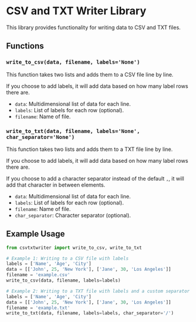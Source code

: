 # CSV and TXT Writer Library

This library provides functionality for writing data to CSV and TXT files.

## Functions

### `write_to_csv(data, filename, labels='None')`

This function takes two lists and adds them to a CSV file line by line.

If you choose to add labels, it will add data based on how many label rows there are.

- `data`: Multidimensional list of data for each line.
- `labels`: List of labels for each row (optional).
- `filename`: Name of file.

### `write_to_txt(data, filename, labels='None', char_separator='None')`

This function takes two lists and adds them to a TXT file line by line.

If you choose to add labels, it will add data based on how many label rows there are.

If you choose to add a character separator instead of the default `,`, it will add that character in between elements.

- `data`: Multidimensional list of data for each line.
- `labels`: List of labels for each row (optional).
- `filename`: Name of file.
- `char_separator`: Character separator (optional).

## Example Usage

```python
from csvtxtwriter import write_to_csv, write_to_txt

# Example 1: Writing to a CSV file with labels
labels = ['Name', 'Age', 'City']
data = [['John', 25, 'New York'], ['Jane', 30, 'Los Angeles']]
filename = 'example.csv'
write_to_csv(data, filename, labels=labels)

# Example 2: Writing to a TXT file with labels and a custom separator
labels = ['Name', 'Age', 'City']
data = [['John', 25, 'New York'], ['Jane', 30, 'Los Angeles']]
filename = 'example.txt'
write_to_txt(data, filename, labels=labels, char_separator='/')
